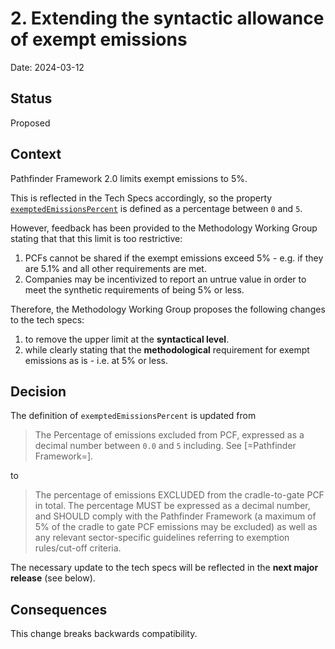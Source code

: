 # 2. Extending the syntactic allowance of exempt emissions

Date: 2024-03-12

## Status

Proposed

## Context

Pathfinder Framework 2.0 limits exempt emissions to 5%.

This is reflected in the Tech Specs accordingly, so the property
[`exemptedEmissionsPercent`](https://wbcsd.github.io/tr/2023/data-exchange-protocol-20231207/#element-attrdef-carbonfootprint-exemptedemissionspercent) is defined as a percentage between `0` and `5`.

However, feedback has been provided to the Methodology Working Group stating that
that this limit is too restrictive:

1. PCFs cannot be shared if the exempt emissions exceed 5% - e.g. if they are 5.1% and all other requirements are met.
2. Companies may be incentivized to report an untrue value in order to meet the synthetic requirements of being 5% or less.

Therefore, the Methodology Working Group proposes the following changes to the tech specs:

1. to remove the upper limit at the **syntactical level**.
2. while clearly stating that the **methodological** requirement for exempt emissions as is - i.e. at 5% or less.


## Decision

The definition of `exemptedEmissionsPercent` is updated from

> The Percentage of emissions excluded from PCF, expressed as a decimal number between `0.0` and `5` including. See [=Pathfinder Framework=].

to

> The percentage of emissions EXCLUDED from the cradle-to-gate PCF in total. The percentage MUST be expressed as a decimal number, and SHOULD comply with the Pathfinder Framework (a maximum of 5% of the cradle to gate PCF emissions may be excluded) as well as any relevant sector-specific guidelines referring to exemption rules/cut-off criteria.

The necessary update to the tech specs will be reflected in the **next major release** (see below).


## Consequences

This change breaks backwards compatibility.